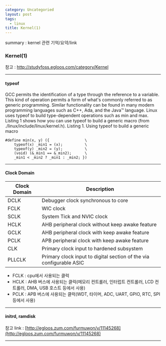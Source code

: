 ```yaml
---
category: Uncategoried
layout: post
tags:
  - linux
title: Kernel(1)
---
```

summary : kernel 관련 기억/요약/link
### Kernel(1)

참고 : http://studyfoss.egloos.com/category/Kernel

---

#### typeof
GCC permits the identification of a type through the reference to a variable. This kind of operation permits a form of what's commonly referred to as generic programming. Similar functionality can be found in many modern programming languages such as C++, Ada, and the Java™ language. Linux uses typeof to build type-dependent operations such as min and max. Listing 1 shows how you can use typeof to build a generic macro (from ./linux/include/linux/kernel.h).
Listing 1. Using typeof to build a generic macro
```
#define min(x, y) ({                \
    typeof(x) _min1 = (x);          \
    typeof(y) _min2 = (y);          \
    (void) (&_min1 == &_min2);      \
    _min1 < _min2 ? _min1 : _min2; })
```

---

#### Clock Domain
| Clock Domain  | Description  |
| ------------ | ------------ |
| DCLK | Debugger clock synchronous to core  |
| FCLK  | WIC clock  |
| SCLK  | System Tick and NVIC clock  |
| HCLK  | AHB peripheral clock without keep awake feature  |
| GCLK  | AHB peripheral clock with keep awake feature  |
| PCLK  | APB peripheral clock with keep awake feature  |
| CLK  | Primary clock input to hardened subsystem  |
| PLLCLK  | Primary clock input to digital section of the via configurable ASIC  |

- FCLK : cpu에서 사용되는 클럭
- HCLK : AHB 버스에 사용되는 클럭(메모리 컨트롤러, 인터럽트 컨트롤러,  LCD 컨트롤러, DMA, USB 호스트 등에서 사용)
- PCLK : APB 버스에 사용되는 클럭(WDT, 타이머, ADC, UART, GPIO, RTC, SPI 등에서 사용)

---

#### initrd, ramdisk
참고 link : 
[http://egloos.zum.com/furmuwon/v/11145268](http://egloos.zum.com/furmuwon/v/11145268)

---
